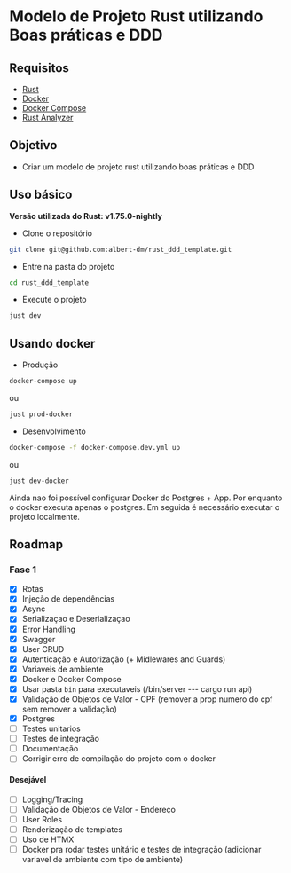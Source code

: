 # Modelo de Projeto Rust utilizando Boas práticas e DDD

## Requisitos

- [Rust](https://www.rust-lang.org/tools/install)
- [Docker](https://docs.docker.com/get-docker/)
- [Docker Compose](https://docs.docker.com/compose/install/)
- [Rust Analyzer](https://rust-analyzer.github.io/manual.html#installation)

## Objetivo

- Criar um modelo de projeto rust utilizando boas práticas e DDD

## Uso básico

**Versão utilizada do Rust: v1.75.0-nightly**

- Clone o repositório

```bash
git clone git@github.com:albert-dm/rust_ddd_template.git
```

- Entre na pasta do projeto

```bash
cd rust_ddd_template
```

- Execute o projeto

```bash
just dev
```

## Usando docker

- Produção

```bash
docker-compose up
```

ou

```bash
just prod-docker
```

- Desenvolvimento

```bash
docker-compose -f docker-compose.dev.yml up
```

ou

```bash
just dev-docker
```

Ainda nao foi possível configurar Docker do Postgres + App. Por enquanto o docker executa apenas o postgres.
Em seguida é necessário executar o projeto localmente.

## Roadmap

### Fase 1

- [x] Rotas
- [x] Injeção de dependências
- [x] Async
- [x] Serializaçao e Deserializaçao
- [x] Error Handling
- [x] Swagger
- [x] User CRUD
- [x] Autenticação e Autorização (+ Midlewares and Guards)
- [x] Variaveis de ambiente
- [x] Docker e Docker Compose
- [x] Usar pasta `bin` para executaveis (/bin/server  ---  cargo run api)
- [x] Validação de Objetos de Valor - CPF (remover a prop numero do cpf sem remover a validação)
- [x] Postgres
- [ ] Testes unitarios
- [ ] Testes de integração
- [ ] Documentação
- [ ] Corrigir erro de compilação do projeto com o docker

#### Desejável

- [ ] Logging/Tracing
- [ ] Validação de Objetos de Valor - Endereço
- [ ] User Roles
- [ ] Renderização de templates
- [ ] Uso de HTMX
- [ ] Docker pra rodar testes unitário e testes de integração (adicionar variavel de ambiente com tipo de ambiente)